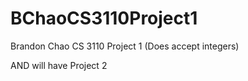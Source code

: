 # BChaoCS3110Project1

Brandon Chao CS 3110 Project 1
(Does accept integers)

AND
will have Project 2
